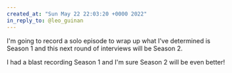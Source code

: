 ```yaml
---
created_at: "Sun May 22 22:03:20 +0000 2022"
in_reply_to: @leo_guinan
---
```


I'm going to record a solo episode to wrap up what I've determined is Season 1 and this next round of interviews will be Season 2. 

I had a blast recording Season 1 and I'm sure Season 2 will be even better!